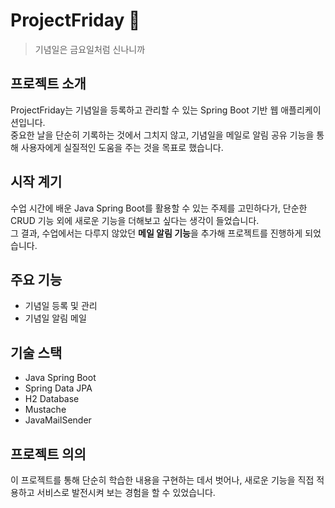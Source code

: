 # ProjectFriday 🎉  
> 기념일은 금요일처럼 신나니까

## 프로젝트 소개
ProjectFriday는 기념일을 등록하고 관리할 수 있는 Spring Boot 기반 웹 애플리케이션입니다.  
중요한 날을 단순히 기록하는 것에서 그치지 않고, 기념일을 메일로 알림 공유 기능을 통해 사용자에게 실질적인 도움을 주는 것을 목표로 했습니다.

## 시작 계기
수업 시간에 배운 Java Spring Boot를 활용할 수 있는 주제를 고민하다가, 단순한 CRUD 기능 외에 새로운 기능을 더해보고 싶다는 생각이 들었습니다.  
그 결과, 수업에서는 다루지 않았던 **메일 알림 기능**을 추가해 프로젝트를 진행하게 되었습니다.  

## 주요 기능
- 기념일 등록 및 관리
- 기념일 알림 메일

## 기술 스택
- Java Spring Boot  
- Spring Data JPA
- H2 Database
- Mustache
- JavaMailSender  

## 프로젝트 의의
이 프로젝트를 통해 단순히 학습한 내용을 구현하는 데서 벗어나, 새로운 기능을 직접 적용하고 서비스로 발전시켜 보는 경험을 할 수 있었습니다.  
